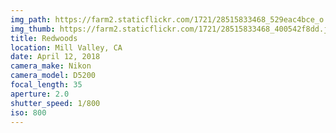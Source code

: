```yaml
---
img_path: https://farm2.staticflickr.com/1721/28515833468_529eac4bce_o.jpg
img_thumb: https://farm2.staticflickr.com/1721/28515833468_400542f8dd.jpg
title: Redwoods
location: Mill Valley, CA
date: April 12, 2018
camera_make: Nikon
camera_model: D5200
focal_length: 35
aperture: 2.0
shutter_speed: 1/800
iso: 800
---
```



